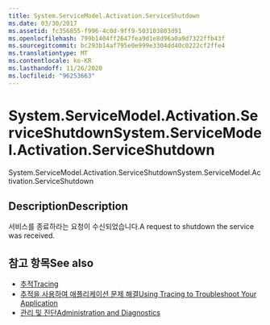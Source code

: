 ```yaml
---
title: System.ServiceModel.Activation.ServiceShutdown
ms.date: 03/30/2017
ms.assetid: fc356855-f996-4c0d-9ff9-503103803d91
ms.openlocfilehash: 799b1404ff2647fea9d1e8d96a0a9d7322ffb43f
ms.sourcegitcommit: bc293b14af795e0e999e3304dd40c0222cf2ffe4
ms.translationtype: MT
ms.contentlocale: ko-KR
ms.lasthandoff: 11/26/2020
ms.locfileid: "96253663"
---
```

# <a name="systemservicemodelactivationserviceshutdown"></a><span data-ttu-id="f8424-102">System.ServiceModel.Activation.ServiceShutdown</span><span class="sxs-lookup"><span data-stu-id="f8424-102">System.ServiceModel.Activation.ServiceShutdown</span></span>

<span data-ttu-id="f8424-103">System.ServiceModel.Activation.ServiceShutdown</span><span class="sxs-lookup"><span data-stu-id="f8424-103">System.ServiceModel.Activation.ServiceShutdown</span></span>  
  
## <a name="description"></a><span data-ttu-id="f8424-104">Description</span><span class="sxs-lookup"><span data-stu-id="f8424-104">Description</span></span>  

 <span data-ttu-id="f8424-105">서비스를 종료하라는 요청이 수신되었습니다.</span><span class="sxs-lookup"><span data-stu-id="f8424-105">A request to shutdown the service was received.</span></span>  
  
## <a name="see-also"></a><span data-ttu-id="f8424-106">참고 항목</span><span class="sxs-lookup"><span data-stu-id="f8424-106">See also</span></span>

- [<span data-ttu-id="f8424-107">추적</span><span class="sxs-lookup"><span data-stu-id="f8424-107">Tracing</span></span>](index.md)
- [<span data-ttu-id="f8424-108">추적을 사용하여 애플리케이션 문제 해결</span><span class="sxs-lookup"><span data-stu-id="f8424-108">Using Tracing to Troubleshoot Your Application</span></span>](using-tracing-to-troubleshoot-your-application.md)
- [<span data-ttu-id="f8424-109">관리 및 진단</span><span class="sxs-lookup"><span data-stu-id="f8424-109">Administration and Diagnostics</span></span>](../index.md)
